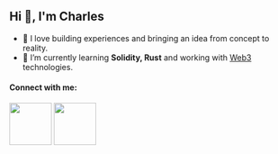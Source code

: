 <h2>Hi 👋, I'm Charles</h2>

- 🔭 I love building experiences and bringing an idea from concept to reality.
- 🌱 I’m currently learning **Solidity, Rust** and working with [Web3](https://coinmarketcap.com/alexandria/article/what-is-web-3-0) technologies.
 
<p align="left">
  <h4 align="left">Connect with me:</h4>
  <a href="https://twitter.com/charlesvien" target="blank"><img src="https://img.icons8.com/color/48/000000/twitter--v1.png" width="75px"/></a>
  <a href="https://charlesvien.com" target="blank"><img src="https://charlesvien.com/logo.png" width="75px"/></a>
</p>
